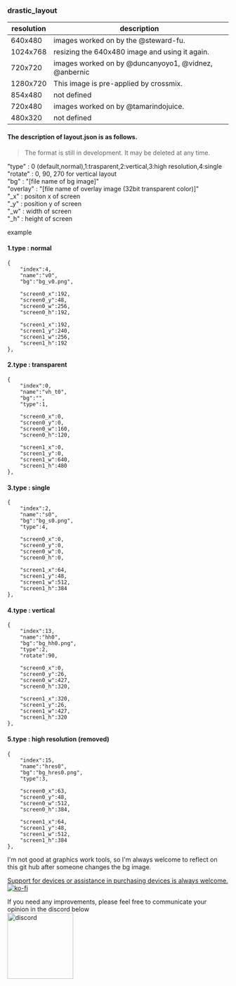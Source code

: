 ### drastic_layout

resolution | description
---------- | -----------------
640x480  | images worked on by the @steward-fu.
1024x768 | resizing the 640x480 image and using it again.
720x720 | images worked on by @duncanyoyo1, @vidnez, @anbernic
1280x720 | This image is pre-applied by crossmix.
854x480 | not defined
720x480 | images worked on by @tamarindojuice.
480x320 | not defined

#### The description of layout.json is as follows.

> The format is still in development. It may be deleted at any time.

"type" : 0 (default,normal),1:trasparent,2:vertical,3:high resolution,4:single <br>
"rotate" : 0, 90, 270 for vertical layout <br>
"bg" : "[file name of bg image]" <br>
"overlay" : "[file name of overlay image (32bit transparent color)]" <br>
"_x" : positon x of screen <br>
"_y" : position y of screen <br>
"_w" : width of screen <br>
"_h" : height of screen <br>

example <br>
#### 1.type : normal
~~~
{
    "index":4,
    "name":"v0",
    "bg":"bg_v0.png",

    "screen0_x":192,
    "screen0_y":48,
    "screen0_w":256,
    "screen0_h":192,

    "screen1_x":192,
    "screen1_y":240,
    "screen1_w":256,
    "screen1_h":192
},
~~~
#### 2.type : transparent
~~~
{
    "index":0,
    "name":"vh_t0",
    "bg":"",
    "type":1,

    "screen0_x":0,
    "screen0_y":0,
    "screen0_w":160,
    "screen0_h":120,

    "screen1_x":0,
    "screen1_y":0,
    "screen1_w":640,
    "screen1_h":480
},
~~~
#### 3.type : single
~~~
{
    "index":2,
    "name":"s0",
    "bg":"bg_s0.png",
    "type":4,

    "screen0_x":0,
    "screen0_y":0,
    "screen0_w":0,
    "screen0_h":0,

    "screen1_x":64,
    "screen1_y":48,
    "screen1_w":512,
    "screen1_h":384
},
~~~
#### 4.type : vertical
~~~
{
    "index":13,
    "name":"hh0",
    "bg":"bg_hh0.png",
    "type":2,
    "rotate":90,

    "screen0_x":0,
    "screen0_y":26,
    "screen0_w":427,
    "screen0_h":320,

    "screen1_x":320,
    "screen1_y":26,
    "screen1_w":427,
    "screen1_h":320
},
~~~
#### 5.type : high resolution (removed)
~~~
{
    "index":15,
    "name":"hres0",
    "bg":"bg_hres0.png",
    "type":3,

    "screen0_x":63,
    "screen0_y":48,
    "screen0_w":512,
    "screen0_h":384,

    "screen1_x":64,
    "screen1_y":48,
    "screen1_w":512,
    "screen1_h":384
},
~~~
I'm not good at graphics work tools, so I'm always welcome to reflect on this git hub after someone changes the bg image.

[Support for devices or assistance in purchasing devices is always welcome.](https://ko-fi.com/trngaje) <br>
[![ko-fi](https://ko-fi.com/img/githubbutton_sm.svg)](https://ko-fi.com/G2G5DV6J4)

If you need any improvements, please feel free to communicate your opinion in the discord below <br>
[<img src="https://cdn.prod.website-files.com/6257adef93867e50d84d30e2/636e0b5061df29d55a92d945_full_logo_blurple_RGB.svg" alt="discord" width="150">](https://discord.gg/ymh4mdJVad)

